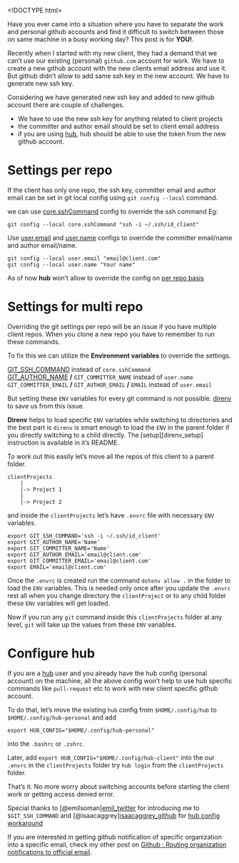 &lt;!DOCTYPE html&gt;

Have you ever came into a situation where you have to separate the work and personal github accounts and find it difficult to switch between those on same machine in a busy working day? This post is for **YOU!**.

Recently when I started with my new client, they had a demand that we can’t use our existing (personal) `github.com` account for work. We have to create a new github account with the new clients email address and use it. But github didn’t allow to add same ssh key in the new account. We have to generate new ssh key.

Considering we have generated new ssh key and added to new github account there are couple of challenges.

-   We have to use the new ssh key for anything related to client projects
-   the committer and author email should be set to client email address
-   if you are using [hub](https://github.com/github/hub), hub should be able to use the token from the new github account.

<a href="#per-repo" id="per-repo" class="anchor"><em></em></a>Settings per repo
===============================================================================

If the client has only one repo, the ssh key, committer email and author email can be set in git local config using `git config --local` command.

we can use [core.sshCommand](https://git-scm.com/docs/git-config#git-config-coresshCommand) config to override the ssh command Eg:

    git config --local core.sshCommand "ssh -i ~/.ssh/id_client"

Use [user.email](https://git-scm.com/docs/git-config#git-config-useremail) and [user.name](https://git-scm.com/docs/git-config#git-config-username) configs to override the committer email/name and author email/name.

    git config --local user.email "email@client.com"
    git config --local user.name "Your name"

As of now **hub** won’t allow to override the config on [per repo basis](https://github.com/github/hub/issues/1300)

<a href="#multi-repo" id="multi-repo" class="anchor"><em></em></a>Settings for multi repo
=========================================================================================

Overriding the git settings per repo will be an issue if you have multiple client repos. When you clone a new repo you have to remember to run these commands.

To fix this we can utilize the **Environment variables** to override the settings.

[GIT\_SSH\_COMMAND](https://git-scm.com/docs/git#git-codeGITSSHcode) instead of `core.sshCommand`  
[GIT\_AUTHOR\_NAME](https://git-scm.com/docs/git#git-codeGITAUTHORNAMEcode) **/** `GIT_COMMITTER_NAME` instead of `user.name`  
`GIT_COMMITTER_EMAIL` **/** `GIT_AUTHOR_EMAIL` **/** `EMAIL` instead of `user.email`

But setting these `ENV` variables for every git command is not possible. [direnv](https://github.com/direnv/direnv) to save us from this issue.

**Direnv** helps to load specific `ENV` variables while switching to directories and the best part is `direnv` is smart enough to load the `ENV` in the parent folder if you directly switching to a child directly. The \[setup\]\[direnv\_setup\] instruction is available in it’s README.

To work out this easily let’s move all the repos of this client to a parent folder.

    clientProjects
        |
        |-> Project 1
        |
        |-> Project 2

and inside the `clientProjects` let’s have `.envrc` file with necessary `ENV` variables.

    export GIT_SSH_COMMAND='ssh -i ~/.ssh/id_client'
    export GIT_AUTHOR_NAME='Name'
    export GIT_COMMITTER_NAME='Name'
    export GIT_AUTHOR_EMAIL='email@client.com'
    export GIT_COMMITTER_EMAIL='email@client.com'
    export EMAIL='email@client.com'

Once the `.envrc` is created run the command `dotenv allow .` in the folder to load the `ENV` variables. This is needed only once after you update the `.envrc` rest all when you change directory the `clientProject` or to any child folder these `ENV` variables will get loaded.

Now if you run any `git` command inside this `clientProjects` folder at any level, `git` will take up the values from these `ENV` variables.

<a href="#configure-hub" id="configure-hub" class="anchor"><em></em></a>Configure hub
=====================================================================================

If you are a [hub](https://github.com/github/hub) user and you already have the hub config (personal account) on the machine, all the above config won’t help to use hub specific commands like `pull-request` etc to work with new client specific github account.

To do that, let’s move the existing `hub` config from `$HOME/.config/hub` to `$HOME/.config/hub-personal` and add

    export HUB_CONFIG="$HOME/.config/hub-personal"

into the `.bashrc` or `.zshrc`.

Later, add `export HUB_CONFIG="$HOME/.config/hub-client"` into the our `.envrc` in the `clientProjects` folder try `hub login` from the `clientProjects` folder.

That’s it. No more worry about switching accounts before starting the client work or getting access denied error.

Special thanks to <span class="citation" data-cites="emilsoman">\[@emilsoman\]</span>[emil\_twitter](https://twitter.com/emilsoman) for introducing me to `$GIT_SSH_COMMAND` and <span class="citation" data-cites="isaacaggrey">\[@isaacaggrey\]</span>[isaacaggrey\_github](https://github.com/isaacaggrey) for [hub config workaround](https://github.com/github/hub/issues/1300#issuecomment-318872894)

If you are interested in getting github notification of specific organization into a specific email, check my other post on [Github : Routing organization notifications to official email](https://blog.revathskumar.com/2013/12/github-routing-organization-notifications.html).
